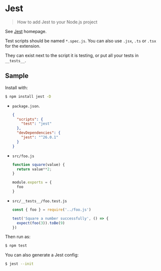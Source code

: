 # Jest
> How to add Jest to your Node.js project

See [Jest](https://jestjs.io/) homepage.


Test scripts should be named `*.spec.js`. You can also use `.jsx`, `.ts` or `.tsx` for the extension.

They can exist next to the script it is testing, or put all your tests in `__tests__`.


## Sample

Install with:

```sh
$ npm install jest -D
```

- `package.json`.
    ```json
    {
      "scripts": {
        "test": "jest"
      },
      "devDependencies": {
        "jest": "^26.0.1"
      }
    }
    ```
- `src/foo.js`
    ```javascript
    function square(value) {
      return value**2;    
    }
    
    module.exports = {
      foo
    }
    ```
- `src/__tests__/foo.test.js`
    ```javascript
    const { foo } = require('../foo.js')
    
    test('Square a number successfully', () => {
      expect(foo(3)).toBe(9)
    })
    ```

Then run as:

```sh
$ npm test
```

You can also generate a Jest config:

```sh
$ jest --init
```

